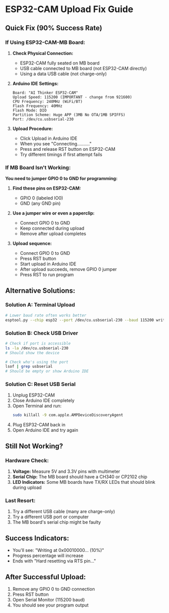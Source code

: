 # ESP32-CAM Upload Fix Guide

## Quick Fix (90% Success Rate)

### If Using ESP32-CAM-MB Board:

1. **Check Physical Connection:**
   - ESP32-CAM fully seated on MB board
   - USB cable connected to MB board (not ESP32-CAM directly)
   - Using a data USB cable (not charge-only)

2. **Arduino IDE Settings:**
   ```
   Board: "AI Thinker ESP32-CAM"
   Upload Speed: 115200 (IMPORTANT - change from 921600)
   CPU Frequency: 240MHz (WiFi/BT)
   Flash Frequency: 40MHz
   Flash Mode: DIO
   Partition Scheme: Huge APP (3MB No OTA/1MB SPIFFS)
   Port: /dev/cu.usbserial-230
   ```

3. **Upload Procedure:**
   - Click Upload in Arduino IDE
   - When you see "Connecting.........."
   - Press and release RST button on ESP32-CAM
   - Try different timings if first attempt fails

### If MB Board Isn't Working:

**You need to jumper GPIO 0 to GND for programming:**

1. **Find these pins on ESP32-CAM:**
   - GPIO 0 (labeled IO0)
   - GND (any GND pin)

2. **Use a jumper wire or even a paperclip:**
   - Connect GPIO 0 to GND
   - Keep connected during upload
   - Remove after upload completes

3. **Upload sequence:**
   - Connect GPIO 0 to GND
   - Press RST button
   - Start upload in Arduino IDE
   - After upload succeeds, remove GPIO 0 jumper
   - Press RST to run program

## Alternative Solutions:

### Solution A: Terminal Upload
```bash
# Lower baud rate often works better
esptool.py --chip esp32 --port /dev/cu.usbserial-230 --baud 115200 write_flash 0x10000 your_sketch.bin
```

### Solution B: Check USB Driver
```bash
# Check if port is accessible
ls -la /dev/cu.usbserial-230
# Should show the device

# Check who's using the port
lsof | grep usbserial
# Should be empty or show Arduino IDE
```

### Solution C: Reset USB Serial
1. Unplug ESP32-CAM
2. Close Arduino IDE completely
3. Open Terminal and run:
   ```bash
   sudo killall -9 com.apple.AMPDeviceDiscoveryAgent
   ```
4. Plug ESP32-CAM back in
5. Open Arduino IDE and try again

## Still Not Working?

### Hardware Check:
1. **Voltage:** Measure 5V and 3.3V pins with multimeter
2. **Serial Chip:** The MB board should have a CH340 or CP2102 chip
3. **LED Indicators:** Some MB boards have TX/RX LEDs that should blink during upload

### Last Resort:
1. Try a different USB cable (many are charge-only)
2. Try a different USB port or computer
3. The MB board's serial chip might be faulty

## Success Indicators:
- You'll see: "Writing at 0x00010000... (10%)"
- Progress percentage will increase
- Ends with "Hard resetting via RTS pin..."

## After Successful Upload:
1. Remove any GPIO 0 to GND connection
2. Press RST button
3. Open Serial Monitor (115200 baud)
4. You should see your program output 
